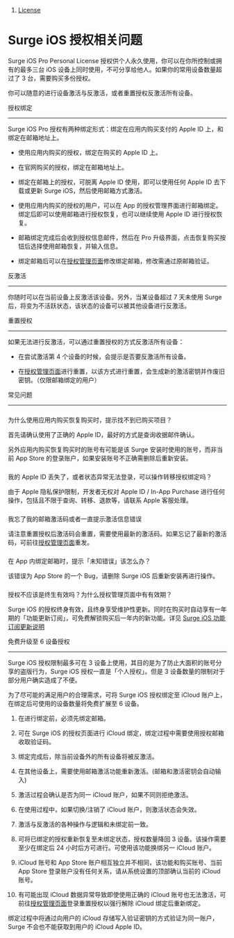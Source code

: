 1.  [License](/surge-knowledge-base/zh/license)

Surge iOS 授权相关问题
================

Surge iOS Pro Personal License 授权供个人永久使用，你可以在你所控制或拥有的最多三台 iOS 设备上同时使用，不可分享给他人。如果你的常用设备数量超过了 3 台，需要购买多份授权。

你可以随意的进行设备激活与反激活，或者重置授权反激活所有设备。

[](#shou-quan-bang-ding)

授权绑定


----------------------------------

Surge iOS Pro 授权有两种绑定形式：绑定在应用内购买支付的 Apple ID 上，和绑定在邮箱地址上。

*   使用应用内购买的授权，绑定在购买的 Apple ID 上。
    
*   在官网购买的授权，绑定在邮箱地址上。
    
*   绑定在邮箱上的授权，可脱离 Apple ID 使用，即可以使用任何 Apple ID 去下载或更新 Surge iOS，然后使用邮箱方式激活。
    
*   使用应用内购买的授权的用户，可以在 App 的授权管理界面进行邮箱绑定。绑定后即可以使用邮箱进行授权恢复，也可以继续使用 Apple ID 进行授权恢复。
    
*   邮箱绑定完成后会收到授权信息邮件，然后在 Pro 升级界面，点击恢复购买按钮后选择使用邮箱恢复，并输入信息。
    
*   绑定邮箱后可以在[授权管理页面](https://nssurge.com/account)修改绑定邮箱，修改需通过原邮箱验证。
    

[](#fan-ji-huo)

反激活


------------------------

你随时可以在当前设备上反激活该设备。另外，当某设备超过 7 天未使用 Surge 后，将变为不活跃状态，该状态的设备可以被其他设备进行反激活。

[](#zhong-zhi-shou-quan)

重置授权


----------------------------------

如果无法进行反激活，可以通过重置授权的方式反激活所有设备：

*   在尝试激活第 4 个设备的时候，会提示是否要反激活所有设备。
    
*   在[授权管理页面](https://nssurge.com/account)进行重置，以该方式进行重置，会生成新的激活密钥并作废旧密钥。（仅限邮箱绑定的用户）
    

[](#chang-jian-wen-ti)

常见问题


--------------------------------

### 

[](#wei-shen-me-shi-yong-ying-yong-nei-gou-mai-hui-fu-gou-mai-shi-ti-shi-zhao-bu-dao-yi-gou-mai-xiang-mu)

为什么使用应用内购买恢复购买时，提示找不到已购买项目？

首先请确认使用了正确的 Apple ID，最好的方式是查询收据邮件确认。

另外应用内购买恢复购买时的账号有可能是该 Surge 安装时使用的账号，而非当前 App Store 的登录账户，如果安装账号不正确需删除后重新安装。

### 

[](#wo-de-apple-id-diu-shi-le-huo-zhe-zhuang-tai-yi-chang-wu-fa-deng-lu-ke-yi-cao-zuo-zhuan-yi-shou-quan)

我的 Apple ID 丢失了，或者状态异常无法登录，可以操作转移授权绑定吗？

由于 Apple 隐私保护限制，开发者无权对 Apple ID / In-App Purchase 进行任何操作，包括且不限于查询、转移、退款等，请联系 Apple 客服处理。

### 

[](#wo-wang-le-wo-de-you-xiang-ji-huo-ma-huo-zhe-yi-zhi-ti-shi-ji-huo-xin-xi-cuo-wu)

我忘了我的邮箱激活码或者一直提示激活信息错误

请注意重置授权后激活码会重置，需要使用最新的激活码。如果忘记了最新的激活码，可前往[授权管理页面](https://nssurge.com/account)重发。

### 

[](#zai-app-nei-bang-ding-you-xiang-shi-ti-shi-wei-zhi-cuo-wu-gai-zen-me-ban)

在 App 内绑定邮箱时，提示「未知错误」该怎么办？

该错误为 App Store 的一个 Bug，请删除 Surge iOS 后重新安装再进行操作。

### 

[](#shou-quan-bu-ying-gai-shi-zhong-sheng-you-xiao-ma-wei-shen-me-shou-quan-guan-li-ye-mian-zhong-you-yo)

授权不应该是终生有效吗？为什么授权管理页面中有有效期？

Surge iOS 的授权终身有效，且终身享受维护性更新。同时在购买时自动享有一年期的「功能更新订阅」，可免费解锁购买后一年内的新功能。详见 [Surge iOS 功能订阅更新说明](/surge-knowledge-base/zh/license/ios-fus)

[](#mian-fei-sheng-ji-zhi-6-she-bei-shou-quan)

免费升级至 6 设备授权


----------------------------------------------------------------

Surge iOS 授权限制最多可在 3 设备上使用，其目的是为了防止大面积的账号分享的盗版行为，Surge iOS 授权一直是「个人授权」。但是 3 设备数量的限制对于部分用户确实造成了不便。

为了尽可能的满足用户的合理需求，可将 Surge iOS 授权绑定至 iCloud 账户上，在绑定后可使用的设备数量将免费扩展至 6 设备。

1.  在进行绑定前，必须先绑定邮箱。
    
2.  可在 Surge iOS 的授权页面进行 iCloud 绑定，绑定过程中需要使用授权邮箱收取验证码。
    
3.  绑定完成后，除当前设备外的所有设备将被反激活。
    
4.  在其他设备上，需要使用邮箱激活功能重新激活。(邮箱和激活密钥会自动输入)
    
5.  激活过程会确认是否为同一 iCloud 账户，如果不同则拒绝激活。
    
6.  在使用过程中，如果切换/注销了 iCloud 账户，则激活状态会失效。
    
7.  激活与反激活的各种操作与逻辑和未绑定前一致。
    
8.  可将已绑定的授权重新恢复至未绑定状态，授权数量降回 3 设备。该操作需要至少在绑定后 24 小时后方可进行。可使用该功能换绑另一 iCloud 账户。
    
9.  iCloud 账号和 App Store 账户相互独立并不相同，该功能和购买账号、当前 App Store 登录账户没有任何关系，请从系统设置的顶部确认当前的 iCloud 账号。
    
10.  有可能出现 iCloud 数据异常导致即使使用正确的 iCloud 账号也无法激活，可前往[授权管理页面](https://nssurge.com/account)登录重置授权以强行解除 iCloud 绑定后重新绑定。
    

绑定过程中将通过向用户的 iCloud 存储写入验证密钥的方式验证为同一账户， Surge 不会也不能获取到用户的 iCloud Apple ID。